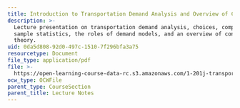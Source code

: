 ```yaml
---
title: Introduction to Transportation Demand Analysis and Overview of Consumer Theory
description: >-
  Lecture presentation on transportation demand analysis, choices, complexity,
  sample statistics, the roles of demand models, and an overview of consumer
  theory.
uid: 0da5d808-92d0-497c-1510-7f296bfa3a75
resourcetype: Document
file_type: application/pdf
file: >-
  https://open-learning-course-data-rc.s3.amazonaws.com/1-201j-transportation-systems-analysis-demand-and-economics-fall-2008/0da5d80892d0497c15107f296bfa3a75_MIT1_201JF08_lec02.pdf
ocw_type: OCWFile
parent_type: CourseSection
parent_title: Lecture Notes
---
```

